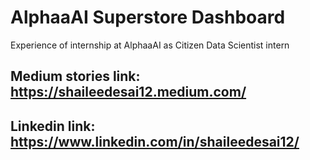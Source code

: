 # AlphaaAI Superstore Dashboard
 Experience of internship at AlphaaAI as Citizen Data Scientist intern
## Medium stories link: https://shaileedesai12.medium.com/
## Linkedin link: https://www.linkedin.com/in/shaileedesai12/
